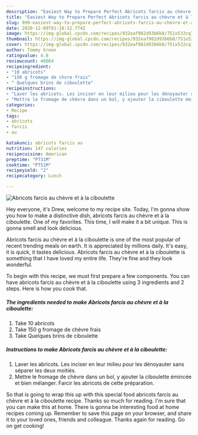 ```yaml
---
description: "Easiest Way to Prepare Perfect Abricots farcis au chèvre et à la ciboulette"
title: "Easiest Way to Prepare Perfect Abricots farcis au chèvre et à la ciboulette"
slug: 999-easiest-way-to-prepare-perfect-abricots-farcis-au-chevre-et-a-la-ciboulette
date: 2020-12-09T01:18:12.774Z
image: https://img-global.cpcdn.com/recipes/932eaf982d93b6b8/751x532cq70/abricots-farcis-au-chevre-et-a-la-ciboulette-photo-principale-de-la-recette.jpg
thumbnail: https://img-global.cpcdn.com/recipes/932eaf982d93b6b8/751x532cq70/abricots-farcis-au-chevre-et-a-la-ciboulette-photo-principale-de-la-recette.jpg
cover: https://img-global.cpcdn.com/recipes/932eaf982d93b6b8/751x532cq70/abricots-farcis-au-chevre-et-a-la-ciboulette-photo-principale-de-la-recette.jpg
author: Tommy Green
ratingvalue: 4.8
reviewcount: 46064
recipeingredient:
- "10 abricots"
- "150 g fromage de chvre frais"
- " Quelques brins de ciboulette"
recipeinstructions:
- "Laver les abricots. Les inciser en leur milieu pour les dénoyauter sans séparer les deux moitiés."
- "Mettre le fromage de chèvre dans un bol, y ajouter la ciboulette émincée et bien mélanger. Farcir les abricots de cette préparation."
categories:
- Recipe
tags:
- abricots
- farcis
- au

katakunci: abricots farcis au 
nutrition: 147 calories
recipecuisine: American
preptime: "PT31M"
cooktime: "PT51M"
recipeyield: "2"
recipecategory: Lunch

---
```



![Abricots farcis au chèvre et à la ciboulette](https://img-global.cpcdn.com/recipes/932eaf982d93b6b8/751x532cq70/abricots-farcis-au-chevre-et-a-la-ciboulette-photo-principale-de-la-recette.jpg)

Hey everyone, it's Drew, welcome to my recipe site. Today, I'm gonna show you how to make a distinctive dish, abricots farcis au chèvre et à la ciboulette. One of my favorites. This time, I will make it a bit unique. This is gonna smell and look delicious.

Abricots farcis au chèvre et à la ciboulette is one of the most popular of recent trending meals on earth. It is appreciated by millions daily. It's easy, it is quick, it tastes delicious. Abricots farcis au chèvre et à la ciboulette is something that I have loved my entire life. They're fine and they look wonderful.




To begin with this recipe, we must first prepare a few components. You can have abricots farcis au chèvre et à la ciboulette using 3 ingredients and 2 steps. Here is how you cook that.

<!--inarticleads1-->

##### The ingredients needed to make Abricots farcis au chèvre et à la ciboulette:

1. Take 10 abricots
1. Take 150 g fromage de chèvre frais
1. Take  Quelques brins de ciboulette




<!--inarticleads2-->

##### Instructions to make Abricots farcis au chèvre et à la ciboulette:

1. Laver les abricots. Les inciser en leur milieu pour les dénoyauter sans séparer les deux moitiés.
1. Mettre le fromage de chèvre dans un bol, y ajouter la ciboulette émincée et bien mélanger. Farcir les abricots de cette préparation.




So that is going to wrap this up with this special food abricots farcis au chèvre et à la ciboulette recipe. Thanks so much for reading. I'm sure that you can make this at home. There is gonna be interesting food at home recipes coming up. Remember to save this page on your browser, and share it to your loved ones, friends and colleague. Thanks again for reading. Go on get cooking!
